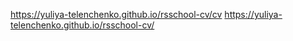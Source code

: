 https://yuliya-telenchenko.github.io/rsschool-cv/cv
https://yuliya-telenchenko.github.io/rsschool-cv/